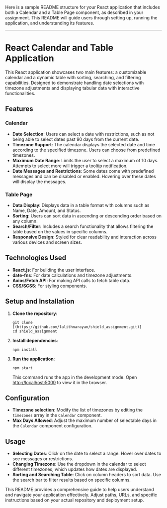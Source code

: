 Here is a sample README structure for your React application that includes both a Calendar and a Table Page component, as described in your assignment. This README will guide users through setting up, running the application, and understanding its features.

---

# React Calendar and Table Application

This React application showcases two main features: a customizable calendar and a dynamic table with sorting, searching, and filtering capabilities. Designed to demonstrate handling date selections with timezone adjustments and displaying tabular data with interactive functionalities.

## Features

### Calendar
- **Date Selection**: Users can select a date with restrictions, such as not being able to select dates past 90 days from the current date.
- **Timezone Support**: The calendar displays the selected date and time according to the specified timezone. Users can choose from predefined timezones.
- **Maximum Date Range**: Limits the user to select a maximum of 10 days. Attempts to select more will trigger a tooltip notification.
- **Date Messages and Restrictions**: Some dates come with predefined messages and can be disabled or enabled. Hovering over these dates will display the messages.

### Table Page
- **Data Display**: Displays data in a table format with columns such as Name, Date, Amount, and Status.
- **Sorting**: Users can sort data in ascending or descending order based on any column.
- **Search/Filter**: Includes a search functionality that allows filtering the table based on the values in specific columns.
- **Responsive Design**: Styled for clear readability and interaction across various devices and screen sizes.

## Technologies Used
- **React.js**: For building the user interface.
- **date-fns**: For date calculations and timezone adjustments.
- **Axios/Fetch API**: For making API calls to fetch table data.
- **CSS/SCSS**: For styling components.

## Setup and Installation
1. **Clone the repository**:
   ```
   git clone [(https://github.com/lalithnarayan/shield_assignment.git)]
   cd shield_assignment
   ```

2. **Install dependencies**:
   ```
   npm install
   ```

3. **Run the application**:
   ```
   npm start
   ```
   This command runs the app in the development mode. Open [http://localhost:5000](http://localhost:5000) to view it in the browser.

## Configuration
- **Timezone selection**: Modify the list of timezones by editing the `timezones` array in the `Calendar` component.
- **Max Days Allowed**: Adjust the maximum number of selectable days in the `Calendar` component configuration.

## Usage
- **Selecting Dates**: Click on the date to select a range. Hover over dates to see messages or restrictions.
- **Changing Timezone**: Use the dropdown in the calendar to select different timezones, which updates how dates are displayed.
- **Sorting and Searching Table**: Click on column headers to sort data. Use the search bar to filter results based on specific columns.


This README provides a comprehensive guide to help users understand and navigate your application effectively. Adjust paths, URLs, and specific instructions based on your actual repository and deployment setup.
